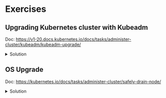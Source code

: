 # Exercises

## Upgrading Kubernetes cluster with Kubeadm

Doc: https://v1-20.docs.kubernetes.io/docs/tasks/administer-cluster/kubeadm/kubeadm-upgrade/

<details><summary>Solution</summary>
<p>

### Upgrading control plane nodes

```bash
# Upgrade kudeadm (change x to the patch version)
apt-get update && apt-get install -y --allow-change-held-packages kubeadm=1.20.x-00

# Verify upgrade plan
kubeadm version && kubeadm upgrade plan

# replace x with the patch version you picked for this upgrade (this will take a while)
sudo kubeadm upgrade apply v1.20.x

# Upgrade kubelet and kubectl (change X to patch version)
apt-get update && apt-get install -y --allow-change-held-packages kubelet=1.20.x-00 kubectl=1.20.x-00

# Restart the kubelet
sudo systemctl daemon-reload
sudo systemctl restart kubelet

# Verify Controlplane node is upgraded
kubectl get nodes
```
### Upgrading worker nodes
```bash
# Drain node
kubectl drain <node name> --ignore-daemonsets

# SSH into the node
ssh <node name>

# Upgrade kubeadm
apt-get update && apt-get install -y --allow-change-held-packages kubeadm=1.20.x-00

# Upgrade node
sudo kubeadm upgrade node

# Upgrade kubelet and kubectl
apt-get update && apt-get install -y --allow-change-held-packages kubelet=1.20.x-00 kubectl=1.20.x-00

sudo systemctl daemon-reload
sudo systemctl restart kubelet

kubectl uncordon <node-to-drain>
```

### Verify upgrade status
```bash
kubectl get nodes
```
`STATUS` column should show `Ready` for all your nodes and the version number should be updated.

</p>
</details>

## OS Upgrade
Doc: https://kubernetes.io/docs/tasks/administer-cluster/safely-drain-node/

<details><summary>Solution</summary>
<p>

### Make a Node to become unschedulable
```bash
# Also move pods to other clusters
kubectl drain <node name> --ignore-daemonset

# Do not move the pods
kubectl cordon <node name>
```

### Upgrade the OS of node
```
# Stop Kubernetes from being updated
sudo apt-mark hold kubeadm kubelet kubectl 
sudo apt update && sudo apt upgrade -y

# Reboot if required
sudo reboot
```

### Set Worker's node to be schedulable again
```
kubectl uncordon <node name>
```

</p>
</details>
